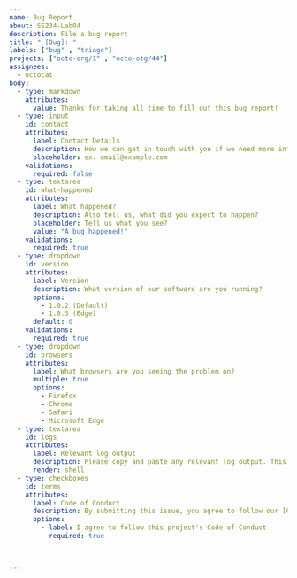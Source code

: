 ```yaml
---
name: Bug Report
about: SE234-Lab04
description: File a bug report
title: " [Bug]: "
labels: ["bug" , "triage"]
projects: ["octo-org/1" , "octo-otg/44"]
assignees:
  - octocat
body:
  - type: markdown
    attributes:
      value: Thanks for taking all time to fill out this bug report!
  - type: input
    id: contact
    attributes:
      label: Contact Details
      description: How we can get in touch with you if we need more info?
      placeholder: ex. email@example.com
    validations:
      required: false
  - type: textarea
    id: what-happened
    attributes:
      label: What happened?
      description: Also tell us, what did you expect to happen?
      placeholder: Tell us what you see?
      value: "A bug happened!"
    validations:
      required: true
  - type: dropdown
    id: version
    attributes:
      label: Version
      description: What version of our software are you running?
      options:
        - 1.0.2 (Default)
        - 1.0.3 (Edge)
      default: 0
    validations:
      required: true
  - type: dropdown
    id: browsers
    attributes:
      label: What browsers are you seeing the problem on?
      multiple: true
      options:
        - Firefox
        - Chrome
        - Safari
        - Microsoft Edge
  - type: textarea
    id: logs
    attributes:
      label: Relevant log output
      description: Please copy and paste any relevant log output. This will be automatically formatted into code, so no need for backticks.
      render: shell
  - type: checkboxes
    id: terms
    attributes:
      label: Code of Conduct
      description: By submitting this issue, you agree to follow our [Code of Conduct] (http://example.com)
      options:
        - label: I agree to follow this project's Code of Conduct
          required: true
    


---
```




